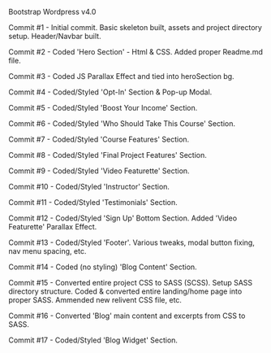 Bootstrap  Wordpress v4.0

Commit #1 - Initial commit. Basic skeleton built, assets and project directory setup. Header/Navbar built.

Commit #2 - Coded 'Hero Section' - Html & CSS. Added proper Readme.md file.

Commit #3 - Coded JS Parallax Effect and tied into heroSection bg.

Commit #4 - Coded/Styled 'Opt-In' Section & Pop-up Modal.

Commit #5 - Coded/Styled 'Boost Your Income' Section.

Commit #6 - Coded/Styled 'Who Should Take This Course' Section.

Commit #7 - Coded/Styled 'Course Features' Section.

Commit #8 - Coded/Styled 'Final Project Features' Section.

Commit #9 - Coded/Styled 'Video Featurette' Section.

Commit #10 - Coded/Styled 'Instructor' Section.

Commit #11 - Coded/Styled 'Testimonials' Section.

Commit #12 - Coded/Styled 'Sign Up' Bottom Section. Added 'Video Featurette' Parallax Effect.

Commit #13 - Coded/Styled 'Footer'. Various tweaks, modal button fixing, nav menu spacing, etc.

Commit #14 - Coded (no styling) 'Blog Content' Section.

Commit #15 - Converted entire project CSS to SASS (SCSS). Setup SASS directory structure. Coded & converted entire landing/home page into proper SASS. Ammended new relivent CSS file, etc.

Commit #16 - Converted 'Blog' main content and excerpts from CSS to SASS.

Commit #17 - Coded/Styled 'Blog Widget' Section.